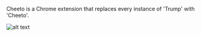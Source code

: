 Cheeto is a Chrome extension that replaces every instance of 'Trump' with 'Cheeto'.

![alt text](https://lh3.googleusercontent.com/Uum-MDYk_psaIzjwunz5_vuiMrr9pdJ-3_-dHenc7bJHXAXtmtDsTFe8cay_sFui7Zg8Co8M8-8=s1280-h800-e365-rw "Screenshot")